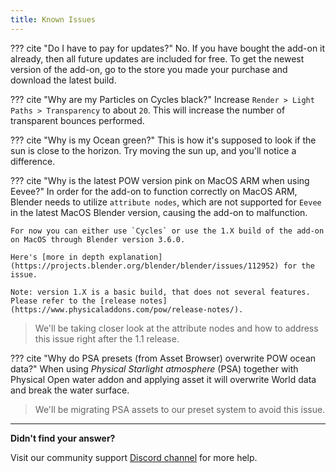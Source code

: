 ```yaml
---
title: Known Issues
---
```


??? cite "Do I have to pay for updates?"
    No. If you have bought the add-on it already, then all future updates are included for free. To get the newest version of the add-on, go to the store you made your purchase and download the latest build.

??? cite "Why are my Particles on Cycles black?"
    Increase `Render > Light Paths > Transparency` to about `20`. This will increase the number of transparent bounces performed.

??? cite "Why is my Ocean green?"
    This is how it's supposed to look if the sun is close to the horizon. Try moving the sun up, and you'll notice a difference.

??? cite "Why is the latest POW version pink on MacOS ARM when using Eevee?"
    In order for the add-on to function correctly on MacOS ARM, Blender needs to utilize `attribute nodes`, which are not supported for `Eevee` in the latest MacOS Blender version, causing the add-on to malfunction.
    
    For now you can either use `Cycles` or use the 1.X build of the add-on on MacOS through Blender version 3.6.0.

    Here's [more in depth explanation](https://projects.blender.org/blender/blender/issues/112952) for the issue.

    Note: version 1.X is a basic build, that does not several features. Please refer to the [release notes](https://www.physicaladdons.com/pow/release-notes/). 
    
    

> We'll be taking closer look at the attribute nodes and how to address this issue right after the 1.1 release.


??? cite "Why do PSA presets (from Asset Browser) overwrite POW ocean data?"
    When using _Physical Starlight atmosphere_ (PSA) together with Physical Open water addon and applying asset it will overwrite World data and break the water surface.

> We'll be migrating PSA assets to our preset system to avoid this issue.


<!-- **When disabling `Underwater > World Underwater` sometimes breaks World shader**

For example if Physical Starlight Atmosphere -->



--------------------------

**Didn't find your answer?**

Visit our community support [Discord channel](https://discord.gg/wvzPVzj9Vr) for more help.